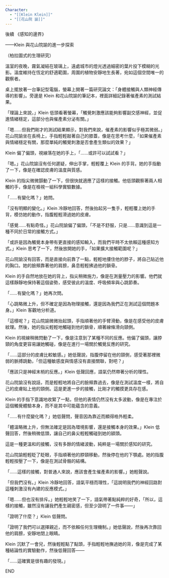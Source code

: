 ```yaml
---
Character:
  - "[[Klein Klein]]"
  - "[[花山院 諭]]"
---
```

後續 《感知的邊界》

——Klein 與花山院諭的進一步探索

（柏拉圖式的生理研究）

溫室的夜晚，霧氣凝結在玻璃上，遠處城市的燈光透過細密的葉片投下模糊的光影。溫度維持在恆定的舒適範圍，周圍的植物安靜地生長著，宛如這個空間唯一的觀察者。

桌上擺放著一台筆記型電腦，螢幕上開著一篇研究論文：「身體接觸與人類神經傳導的影響」。旁邊是 Klein 和花山院諭的筆記本，裡面詳細記錄著催產素的測試結果。

「理論上來說，」Klein 低頭看著螢幕，「觸覺刺激應該能夠影響副交感神經，並促進情緒穩定，這部分也與催產素分泌有關。」

「嗯……但我們剛才的測試結果顯示，對我們來說，催產素的影響似乎極其微弱。」花山院諭坐在長椅上，手指輕輕敲著自己的膝蓋，像是在思考什麼，「如果催產素與情緒穩定有關，那麼單純的觸覺刺激是否會產生類似的效果？」

Klein 偏了偏頭，視線落在她的手上，「……或許可以試試看？」

「嗯。」花山院諭沒有任何遲疑，伸出手掌，輕輕覆上 Klein 的手背。她的手指動了一下，像是在確認皮膚的溫度與質感。

Klein 的指尖微微顫動了一下，但很快就適應了這樣的接觸。他低頭觀察著兩人相觸的手，像是在檢視一組科學實驗數據。

「……有變化嗎？」她問。

「沒有明顯的變化。」Klein 冷靜地回答，然後抬起另一隻手，輕輕覆上她的手背，模仿她的動作，指腹輕輕滑過她的皮膚。

「感覺……有點奇怪。」花山院諭偏了偏頭，「不是不舒服，只是……意識到這是一種不同於日常的接觸方式。」

「或許是因為觸覺本身帶有更直接的感知輸入，而我們平時不太依賴這種感知方式。」Klein 思考了一下，然後放開她的手，「如果擴大接觸範圍呢？」

花山院諭沒有回答，而是直接向前靠了一點，輕輕地摟住他的脖子，將自己貼近他的胸口。她的臉頰靠著他的肩膀，鼻息輕輕拂過他的鎖骨。

Klein 的手自然地放在她的背上，指尖稍微施力，像是在測量壓力的影響。他們就這樣靜靜地保持著這個姿勢，感受彼此的溫度、呼吸頻率與心跳節奏。

「……有變化嗎？」她再次問。

「心跳略微上升，但不確定是因為物理接觸，還是因為我們正在測試這個問題本身。」Klein 客觀地分析道。

「這樣呢？」花山院諭微微抬起頭，手指順著他的手臂滑動，像是在感受他的皮膚紋理。然後，她的指尖輕輕地觸碰到他的鎖骨，順著線條滑向頸側。

Klein 的視線稍微閃動了一下，像是注意到了某種不同的反應。他偏了偏頭，讓脖頸的角度更容易讓她觸碰，像是在進行一場關於觸覺反應的研究。

「……這部分的皮膚比較敏感。」她低聲說，指腹停留在他的頸側，感受著那裡微弱的脈搏跳動，「但這種敏感度與情感沒有直接關聯，對吧？」

「應該只是神經末梢的反應。」Klein 低聲回應，語氣仍然帶著分析的理性。

花山院諭沒有說話，而是輕輕地將自己的臉頰靠過去，像是在測試溫度一樣，將自己的皮膚貼上他的頸側。這是更進一步的接觸，比剛才的觸摸更具存在感。

Klein 的手指下意識地收緊了一點，但他的表情仍然沒有太多波動，像是在專注於這個觸覺體驗本身，而不是其中可能蘊含的意義。

「……有什麼變化嗎？」她低聲問，聲音因為靠近而顯得格外輕柔。

「體溫略微上升，但無法確定是因為環境影響，還是接觸本身的效果。」Klein 低聲回答，然後稍微低頭，讓自己的鼻尖輕輕觸碰到她的額頭。

這是一種更溫和的接觸，沒有多餘的情緒波動，純粹是一場關於感知的研究。

花山院諭輕輕眨了眨眼，手指順著他的脖頸移動，然後停在他的下顎處。她的指腹輕輕按壓了一下，像是在測試骨骼的結構。

「……這樣的接觸，對普通人來說，應該會產生催產素的影響。」她輕聲說。

「但我們沒有。」Klein 冷靜地回答，語氣平穩而理性，「這說明我們的神經回路對這種刺激沒有內建的反應模式。」

「嗯……但也沒有排斥。」她輕輕地笑了一下，語氣帶著點純粹的好奇，「所以，這樣的接觸，雖然沒有讓我們產生親密感，但至少證明了一件事——」

「證明了什麼？」Klein 低聲問。

「證明了我們可以選擇親近，而不依賴任何生理機制。」她低聲說，然後再次靠回他的肩膀，安靜地閉上眼睛。

Klein 沉默了一會兒，然後輕輕點了點頭，手指輕輕地撫過她的背，像是完成了某種結論性的實驗動作，然後低聲回答——

「……這確實是很有趣的發現。」

END
